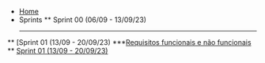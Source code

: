 <!-- docs/_sidebar.md -->

* [Home](/)
* Sprints
** Sprint 00 (06/09 - 13/09/23)
  ***
** [Sprint 01 (13/09 - 20/09/23)
  ***[Requisitos funcionais e não funcionais](/sprint/sprint-01-requisitos-funcionais-e-nao-funcionais)
** [Sprint 01 (13/09 - 20/09/23)](/sprints/sprint-02.md "Sprint 02 - Oceano de Tarefas")

